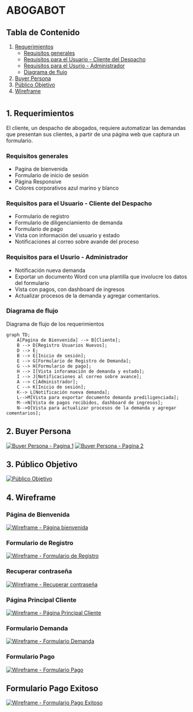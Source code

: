 # ABOGABOT

## Tabla de Contenido

 1. [Requerimientos](#1-requerimientos)
    - [Requisitos generales](#requisitos-generales)
    - [Requisitos para el Usuario - Cliente del Despacho](#requisitos-para-el-usuario---cliente-del-despacho)
    - [Requisitos para el Usurio - Administrador](#requisitos-para-el-usurio---administrador)
    - [Diagrama de flujo](#diagrama-de-flujo)
  2. [Buyer Persona](#2-buyer-persona)
  3. [Público Objetivo](#3-público-objetivo)
  4. [Wireframe](#3-wireframe)
#

## 1. Requerimientos

El cliente, un despacho de abogados, requiere automatizar las demandas que presentan sus clientes, a partir de una página web que captura un formulario.

### Requisitos generales

- Pagina de bienvenida
- Formulario de inicio de sesión
- Página Responsive
- Colores corporativos azul marino y blanco

### Requisitos para el Usuario - Cliente del Despacho

- Formulario de registro
- Formulario de diligenciamiento de demanda
- Formulario de pago
- Vista con información del usuario y estado
- Notificaciones al correo sobre avande del proceso

### Requisitos para el Usurio - Administrador

- Notificación nueva demanda
- Exportar un documento Word con una plantilla que involucre los datos del formulario
- Vista con pagos, con dashboard de ingresos
- Actualizar procesos de la demanda y agregar comentarios.

### Diagrama de flujo

Diagrama de flujo de los requerimientos

```mermaid
graph TD;
    A[Pagina de Bienvenida] --> B[Cliente];
    B --> D[Registro Usuarios Nuevos];
    D --> E;
    B --> E[Inicio de sesión];
    E --> G[Formulario de Registro de Demanda];
    G --> H[Formulario de pago];
    H --> I[Vista inforamación de demanda y estado];
    I --> J[Notificaciones al correo sobre avance];
    A --> C[Administrador];
    C --> K[Inicio de sesión];
    K--> L[Notificación nueva demanda];
    L-->M[Vista para exportar documento demanda prediligenciada];
    M-->N[Vista de pagos recibidos, dashboard de ingresos];
    N-->O[Vista para actualizar procesos de la demanda y agregar comentarios];
```
## 2. Buyer Persona

[![Buyer Persona - Pagina 1](images/buyerPersonaPageOne.png "Buyer Persona - Pagina 1")](images/buyerPersonaPageOne.png "Buyer Persona - Pagina 1")
[![Buyer Persona - Pagina 2](images/buyerPersonaPageTwo.png "Buyer Persona - Pagina 2")](images/buyerPersonaPageTwo.png "Buyer Persona - Pagina 2")

## 3. Público Objetivo

[![Público Objetivo](images/publicoObjetivo.png "Público Objetivo")](images/publicoObjetivo.png "Público Objetivo")

## 4. Wireframe

### Página de Bienvenida
[![Wireframe - Página bienvenida](images/pgina_de_bienvenida.png "Wireframe - Página bienvenida")](images/pgina_de_bienvenida.png "Wireframe - Página bienvenida")
### Formulario de Registro
[![Wireframe - Formulario de Registro](images/formulario_de_registro.png "Wireframe - Formulario de Registro")](images/formulario_de_registro.png "Wireframe - Formulario de Registro")
### Recuperar contraseña
[![Wireframe - Recuperar contraseña](images/recuperar_contrasea.png "Wireframe - Recuperar contraseña")](images/recuperar_contrasea.png "Wireframe - Recuperar contraseña")
### Página Principal Cliente
[![Wireframe - Página Principal Cliente](images/pgina_principal_cliente.png "Wireframe - Página Principal Cliente")](images/pgina_principal_cliente.png "Wireframe - Página Principal Cliente")
### Formulario Demanda
[![Wireframe - Formulario Demanda](images/formulario_demanda.png "Wireframe - Formulario Demanda")](images/formulario_demanda.png "Wireframe - Formulario Demanda")
### Formulario Pago
[![Wireframe - Formulario Pago](images/formulario_pago.png "Wireframe - Formulario Pago")](images/formulario_pago.png "Wireframe - Formulario Pago")
## Formulario Pago Exitoso
[![Wireframe - Formulario Pago Exitoso](images/formulario_pago_exitoso.png "Wireframe - Formulario Pago Exitoso")](images/formulario_pago_exitoso.png "Wireframe - Formulario Pago Exitoso")
